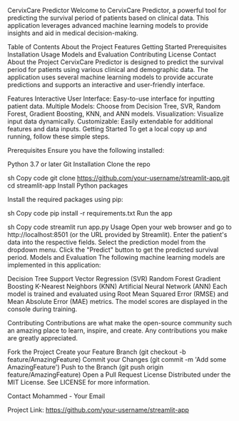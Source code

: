 CervixCare Predictor
Welcome to CervixCare Predictor, a powerful tool for predicting the survival period of patients based on clinical data. This application leverages advanced machine learning models to provide insights and aid in medical decision-making.

Table of Contents
About the Project
Features
Getting Started
Prerequisites
Installation
Usage
Models and Evaluation
Contributing
License
Contact
About the Project
CervixCare Predictor is designed to predict the survival period for patients using various clinical and demographic data. The application uses several machine learning models to provide accurate predictions and supports an interactive and user-friendly interface.

Features
Interactive User Interface: Easy-to-use interface for inputting patient data.
Multiple Models: Choose from Decision Tree, SVR, Random Forest, Gradient Boosting, KNN, and ANN models.
Visualization: Visualize input data dynamically.
Customizable: Easily extendable for additional features and data inputs.
Getting Started
To get a local copy up and running, follow these simple steps.

Prerequisites
Ensure you have the following installed:

Python 3.7 or later
Git
Installation
Clone the repo

sh
Copy code
git clone https://github.com/your-username/streamlit-app.git
cd streamlit-app
Install Python packages

Install the required packages using pip:

sh
Copy code
pip install -r requirements.txt
Run the app

sh
Copy code
streamlit run app.py
Usage
Open your web browser and go to http://localhost:8501 (or the URL provided by Streamlit).
Enter the patient's data into the respective fields.
Select the prediction model from the dropdown menu.
Click the "Predict" button to get the predicted survival period.
Models and Evaluation
The following machine learning models are implemented in this application:

Decision Tree
Support Vector Regression (SVR)
Random Forest
Gradient Boosting
K-Nearest Neighbors (KNN)
Artificial Neural Network (ANN)
Each model is trained and evaluated using Root Mean Squared Error (RMSE) and Mean Absolute Error (MAE) metrics. The model scores are displayed in the console during training.

Contributing
Contributions are what make the open-source community such an amazing place to learn, inspire, and create. Any contributions you make are greatly appreciated.

Fork the Project
Create your Feature Branch (git checkout -b feature/AmazingFeature)
Commit your Changes (git commit -m 'Add some AmazingFeature')
Push to the Branch (git push origin feature/AmazingFeature)
Open a Pull Request
License
Distributed under the MIT License. See LICENSE for more information.

Contact
Mohammed - Your Email

Project Link: https://github.com/your-username/streamlit-app
